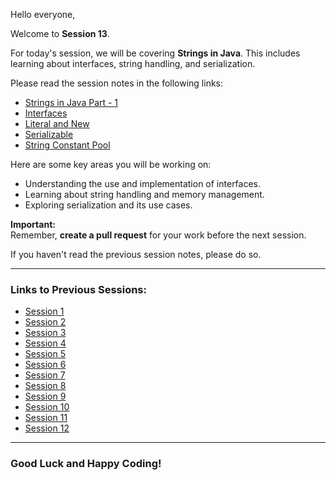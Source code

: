 Hello everyone,

Welcome to **Session 13**.

For today's session, we will be covering **Strings in Java**. This includes learning about interfaces, string handling, and serialization.

Please read the session notes in the following links:

- [Strings in Java Part - 1](https://github.com/rothardo/java-0-to-1/blob/master/Session-13/Strings.md)
- [Interfaces](https://github.com/rothardo/java-0-to-1/blob/master/Session-13/Interfaces.md)
- [Literal and New](https://github.com/rothardo/java-0-to-1/blob/master/Session-13/LiteralAndNew.md)
- [Serializable](https://github.com/rothardo/java-0-to-1/blob/master/Session-13/Serializable.md)
- [String Constant Pool](https://github.com/rothardo/java-0-to-1/blob/master/Session-13/StringConstantPool.md)

Here are some key areas you will be working on:

- Understanding the use and implementation of interfaces.
- Learning about string handling and memory management.
- Exploring serialization and its use cases.

**Important:**  
Remember, **create a pull request** for your work before the next session.

If you haven't read the previous session notes, please do so.

---

### **Links to Previous Sessions:**

- [Session 1](https://github.com/rothardo/java-0-to-1/blob/master/Session-1/Instructions.md)
- [Session 2](https://github.com/rothardo/java-0-to-1/blob/master/Session-2/Instructions.md)
- [Session 3](https://github.com/rothardo/java-0-to-1/blob/master/Session-3/Instructions.md)
- [Session 4](https://github.com/rothardo/java-0-to-1/blob/master/Session-4/Instructions.md)
- [Session 5](https://github.com/rothardo/java-0-to-1/blob/master/Session-5/Instructions.md)
- [Session 6](https://github.com/rothardo/java-0-to-1/blob/master/Session-6/Instructions.md)
- [Session 7](https://github.com/rothardo/java-0-to-1/blob/master/Session-7/Instructions.md)
- [Session 8](https://github.com/rothardo/java-0-to-1/blob/master/Session-8/Instructions.md)
- [Session 9](https://github.com/rothardo/java-0-to-1/blob/master/Session-9/Instructions.md)
- [Session 10](https://github.com/rothardo/java-0-to-1/blob/master/Session-10/Instructions.md)
- [Session 11](https://github.com/rothardo/java-0-to-1/blob/master/Session-11/Instructions.md)
- [Session 12](https://github.com/rothardo/java-0-to-1/blob/master/Session-12/Instructions.md)

---

### **Good Luck and Happy Coding!**
